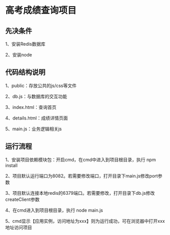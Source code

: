 # 高考成绩查询项目

## 先决条件 

1、安装Redis数据库

2、安装node
 
## 代码结构说明

1、public：存放公共的js/css等文件

2、db.js：与数据库的交互功能

3、index.html：查询首页

4、details.html：成绩详情页面

5、main.js：业务逻辑相关js

## 运行流程
 
1、安装项目依赖模块包：开启cmd，在cmd中进入到项目根目录，执行 npm install

2、项目默认运行端口为8082。若需要修改端口，打开目录下main.js修改port参数
 
3、项目默认连接本地redis的6379端口。若需要修改，打开目录下db.js修改createClient参数 

4、在cmd进入到项目根目录，执行 node main.js 

5、cmd显示【应用实例，访问地址为xxx】则为运行成功，可在浏览器中打开xxx地址访问项目
   

